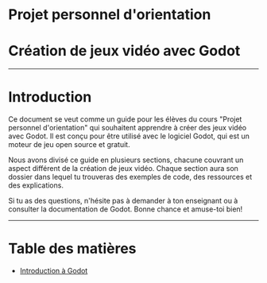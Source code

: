 # Projet personnel d'orientation <!-- omit in toc -->
# Création de jeux vidéo avec Godot <!-- omit in toc -->

---

# Introduction
Ce document se veut comme un guide pour les élèves du cours "Projet personnel d'orientation" qui souhaitent apprendre à créer des jeux vidéo avec Godot. Il est conçu pour être utilisé avec le logiciel Godot, qui est un moteur de jeu open source et gratuit.

Nous avons divisé ce guide en plusieurs sections, chacune couvrant un aspect différent de la création de jeux vidéo. Chaque section aura son dossier dans lequel tu trouveras des exemples de code, des ressources et des explications.

Si tu as des questions, n'hésite pas à demander à ton enseignant ou à consulter la documentation de Godot. Bonne chance et amuse-toi bien!

---

# Table des matières <!-- omit in toc -->
- [Introduction à Godot](01-introduction-a-Godot/readme.md)
